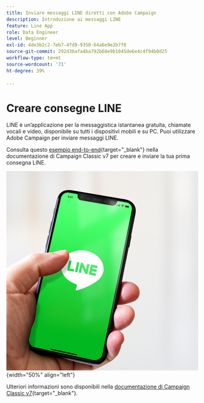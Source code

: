 ```yaml
---
title: Inviare messaggi LINE diretti con Adobe Campaign
description: Introduzione ai messaggi LINE
feature: Line App
role: Data Engineer
level: Beginner
exl-id: 4de3b2c2-7eb7-4fd9-9350-64a6e9e2b7f8
source-git-commit: 292d36afa4ba792b68e9b1045de6e4c4f94b0d25
workflow-type: tm+mt
source-wordcount: '71'
ht-degree: 39%

---
```


# Creare consegne LINE

LINE è un’applicazione per la messaggistica istantanea gratuita, chiamate vocali e video, disponibile su tutti i dispositivi mobili e su PC. Puoi utilizzare Adobe Campaign per inviare messaggi LINE.

Consulta questo [esempio end-to-end](https://experienceleague.adobe.com/docs/campaign-classic/using/sending-messages/line-channel.html?lang=it#example--create-and-send-a-personalized-line-message){target="_blank"} nella documentazione di Campaign Classic v7 per creare e inviare la tua prima consegna LINE.

![](../assets/do-not-localize/LINE-msg.jpeg){width="50%" align="left"}

Ulteriori informazioni sono disponibili nella [documentazione di Campaign Classic v7](https://experienceleague.adobe.com/docs/campaign-classic/using/sending-messages/line-channel.html?lang=it){target="_blank"}.

